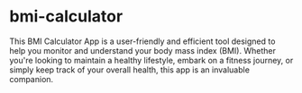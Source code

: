 # bmi-calculator
This BMI Calculator App is a user-friendly and efficient tool designed to help you monitor and understand your body mass index (BMI). Whether you're looking to maintain a healthy lifestyle, embark on a fitness journey, or simply keep track of your overall health, this app is an invaluable companion.
